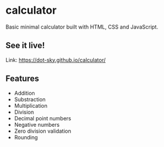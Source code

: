 # calculator
Basic minimal calculator built with HTML, CSS and JavaScript. 
## See it live!
Link: https://dot-sky.github.io/calculator/
## Features
* Addition
* Substraction
* Multiplication
* Division
* Decimal point numbers
* Negative numbers
* Zero division validation
* Rounding